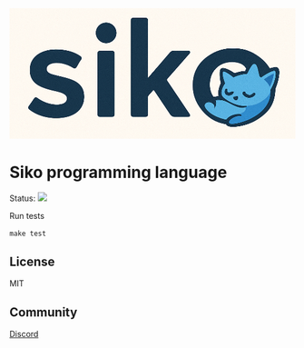 ![Logo](logo.png)

# Siko programming language

Status: ![](https://github.com/siko-lang/siko/workflows/Master/badge.svg)

Run tests
```
make test
```

## License

MIT

## Community

[Discord](https://discord.com/invite/Gfd8YDrYVC)
